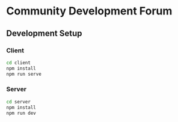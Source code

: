 # Community Development Forum

## Development Setup

### Client


```sh
cd client
npm install
npm run serve
```


### Server


```sh
cd server
npm install
npm run dev
```